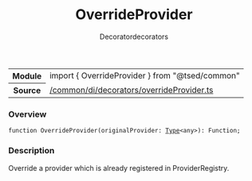 
<header class="symbol-info-header"><h1 id="overrideprovider">OverrideProvider</h1><label class="symbol-info-type-label decorator">Decorator</label><label class="api-type-label decorators" title="decorators">decorators</label></header>
<!-- summary -->
<section class="symbol-info"><table class="is-full-width"><tbody><tr><th>Module</th><td><div class="lang-typescript"><span class="token keyword">import</span> { OverrideProvider }&nbsp;<span class="token keyword">from</span>&nbsp;<span class="token string">"@tsed/common"</span></div></td></tr><tr><th>Source</th><td><a href="https://github.com/Romakita/ts-express-decorators/blob/v4.20.0/src//common/di/decorators/overrideProvider.ts#L0-L0">/common/di/decorators/overrideProvider.ts</a></td></tr></tbody></table></section>
<!-- overview -->


### Overview


<pre><code class="typescript-lang ">function <span class="token function">OverrideProvider</span><span class="token punctuation">(</span>originalProvider<span class="token punctuation">:</span> <a href="#api/core/type"><span class="token">Type</span></a><<span class="token keyword">any</span>><span class="token punctuation">)</span><span class="token punctuation">:</span> Function<span class="token punctuation">;</span></code></pre>


<!-- Parameters -->

<!-- Description -->


### Description

Override a provider which is already registered in ProviderRegistry.

<!-- Members -->

